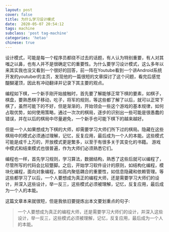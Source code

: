 ```yaml
---
layout: post
cover: false
title: 为什么学习设计模式
date:  2020-05-07 20:54:12
tags: machine
subclass: 'post tag-machine'
categories: 'hetao'
chinese: true
---
```


设计模式，可能是每一个程序员都绕不过去的话题，有人认为特别重要，有人对其嗤之以鼻，也有人并不是很确定它的重要性。为什么要学习设计模式，这么多年以来其实我也没又看到一个很好的回答，前一阵在Youtube看到一个讲Android系统开发的youtuber的主页，发现他的一篇很短的文章探讨了这个问题，看完后感觉醍醐灌顶，因此有冲动翻译并记录下其主要的观点。

编程如下棋，一个新手刚开始接触时，首先要了解能够正常下棋的要素，如棋子，棋盘，要熟悉棋子移动，吃子，将军的规则，等这些都了解了以后，就可以正常下棋了，虽然可能下的不好，但是渐渐的，开始领会一些这个游戏的基本规律，如何占取优势，如何使用策略，通过一次次的棋局，逐步的识别出一些可能是很愚蠢的错误，并在以后的棋局中尽量避免，一个新手也可能下棋下的越来越好。

但是一个人如果想成为下棋的大师，却需要学习大师们所下过的棋局。隐藏在这些棋局中的模式必须通过理解，记忆，反复应用，最后成为一个人的本能。这些模式可能是成千上万的，开放模式更是繁多，以至于有很多关于其变化的书籍。 游戏中模式和结束模式也很普遍，作为大师们必须熟悉它们。

编程也一样，首先学习规则，学习算法，数据结构，熟悉了这些后就可以编程了，尽管所写的代码会比较蹩脚。之后，开始学习软件设计的原则，如结构化编程，模块化编程，面向对象编程，如高内聚低耦合的重要性，如信息隐藏和依赖管理。等这些都学习了以后，一个人要想成为真正的编程大师，还是需要学习大师们的设计，并深入这些设计，举一反三，这些模式必须被理解，记忆，反复应用，最后成为一个人的本能。

这篇文章本来就很短，但是我依旧要提炼出本文要划重点的句子:

>一个人要想成为真正的编程大师，还是需要学习大师们的设计，并深入这些设计，举一反三，这些模式必须被理解，记忆，反复应用，最后成为一个人的本能。




